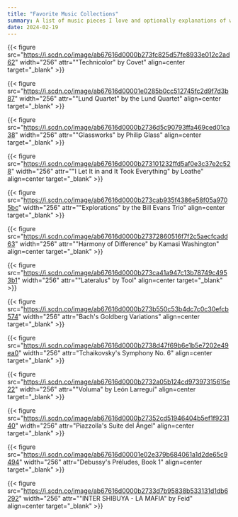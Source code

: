 ```yaml
---
title: "Favorite Music Collections"
summary: A list of music pieces I love and optionally explanations of why.
date: 2024-02-19
---
```


{{< figure src="https://i.scdn.co/image/ab67616d0000b273fc825d57fe8933e012c2ad62" width="256" attr="\"Technicolor\" by Covet" align=center target="_blank" >}}

{{< figure src="https://i.scdn.co/image/ab67616d00001e0285b0cc512745fc2d9f7d3b87" width="256" attr="\"Lund Quartet\" by the Lund Quartet" align=center target="_blank" >}}

{{< figure src="https://i.scdn.co/image/ab67616d0000b2736d5c90793ffa469ced01ca38" width="256" attr="\"Glassworks\" by Philip Glass" align=center target="_blank" >}}

{{< figure src="https://i.scdn.co/image/ab67616d0000b273101232ffd5af0e3c37e2c528" width="256" attr="\"I Let It in and It Took Everything\" by Loathe" align=center target="_blank" >}}

{{< figure src="https://i.scdn.co/image/ab67616d0000b273cab935f4386e58f05a9705bc" width="256" attr="\"Explorations\" by the Bill Evans Trio" align=center target="_blank" >}}

{{< figure src="https://i.scdn.co/image/ab67616d0000b27372860516f7f2c5aecfcadd63" width="256" attr="\"Harmony of Difference\" by Kamasi Washington" align=center target="_blank" >}}

{{< figure src="https://i.scdn.co/image/ab67616d0000b273ca41a947c13b78749c4953b1" width="256" attr="\"Lateralus\" by Tool" align=center target="_blank" >}}

{{< figure src="https://i.scdn.co/image/ab67616d0000b273b550c53b4dc7c0c30efcb574" width="256" attr="Bach's Goldberg Variations" align=center target="_blank" >}}

{{< figure src="https://i.scdn.co/image/ab67616d0000b2738d47f69b6e1b5e7202e49ea0" width="256" attr="Tchaikovsky's Symphony No. 6" align=center target="_blank" >}}

{{< figure src="https://i.scdn.co/image/ab67616d0000b2732a05b124cd97397315615e22" width="256" attr="\"Voluma\" by León Larregui" align=center target="_blank" >}}

{{< figure src="https://i.scdn.co/image/ab67616d0000b27352cd51946404b5ef1f923140" width="256" attr="Piazzolla's Suite del Ángel" align=center target="_blank" >}}

{{< figure src="https://i.scdn.co/image/ab67616d00001e02e379b684061a1d2de65c9494" width="256" attr="Debussy's Préludes, Book 1" align=center target="_blank" >}}

{{< figure src="https://i.scdn.co/image/ab67616d0000b2733d7b95838b533131d1db6292" width="256" attr="\"INTER SHIBUYA - LA MAFIA\" by Feid" align=center target="_blank" >}}
